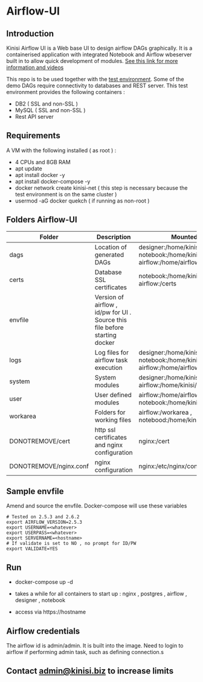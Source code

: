 # Airflow-UI

## Introduction

Kinisi Airflow UI is a Web base UI to design airflow DAGs graphically.  It is a containerised application with integrated Notebook and Airflow wbeserver built in to allow quick development of modules.  [See this link for more information and videos](https://www.kinisi.biz)

This repo is to be used together with the [test environment](https://github.com/chquek/Airflow-Testenv).  Some of the demo DAGs require connectivity to databases and REST server.  This test environment provides the following containers :

- DB2 ( SSL and non-SSL )
- MySQL ( SSL and non-SSL )
- Rest API server

## Requirements 

A VM with the following installed ( as root ) :

- 4 CPUs and 8GB RAM
- apt update
- apt install docker -y
- apt install docker-compose -y
- docker network create kinisi-net  ( this step is necessary because the test environment is on the same cluster )
- usermod -aG docker quekch ( if running as non-root )

## Folders Airflow-UI

Folder | Description | Mounted to 
--- | --- | --- |
dags | Location of generated DAGs | designer:/home/kinisi/dags , notebook:/home/kinisi/dags , and airflow:/home/airflow/dags
certs | Database SSL certificates | notebook:/home/kinisi/certs` , airflow:/certs 
envfile | Version of airflow ,   id/pw for UI .  Source this file before starting docker |
logs | Log files for airflow task execution |  designer:/home/kinisi/logs , notebook:/home/kinisi/logs , airflow:/home/airflow/klogs
system | System modules | designer:/home/kinisi/system , airflow:/home/kinisi/system
user | User defined modules |  airflow:/home/airflow/udm , notebook:/home/kinisi/udm
workarea | Folders for working files | airflow:/workarea , notebood:/home/kinisi/workarea
DONOTREMOVE/cert | http ssl certificates and nginx configuration | nginx:/cert
DONOTREMOVE/nginx.conf | nginx configuration | nginx:/etc/nginx/conf.d/nginx.conf

## Sample envfile 

Amend and source the envfile.  Docker-compose will use these variables

```
# Tested on 2.5.3 and 2.6.2
export AIRFLOW_VERSION=2.5.3 
export USERNAME=<whatever>
export USERPASS=<whatever>
export SERVERNAME=<hostname>
# If validate is set to NO , no prompt for ID/PW
export VALIDATE=YES       
```

## Run

- docker-compose up -d

- takes a while for all containers to start up :  nginx , postgres , airflow , designer , notebook

- access via https://hostname

## Airflow credentials

The airflow id is admin/admin.  It is built into the image.  Need to login to airflow if performing admin task, such as defining connection.s

## Contact admin@kinisi.biz to increase limits
